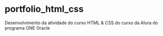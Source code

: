 # portfolio_html_css
Desenvolvimento da atividade do curso HTML &amp; CSS do curso da Alura do programa ONE Oracle
